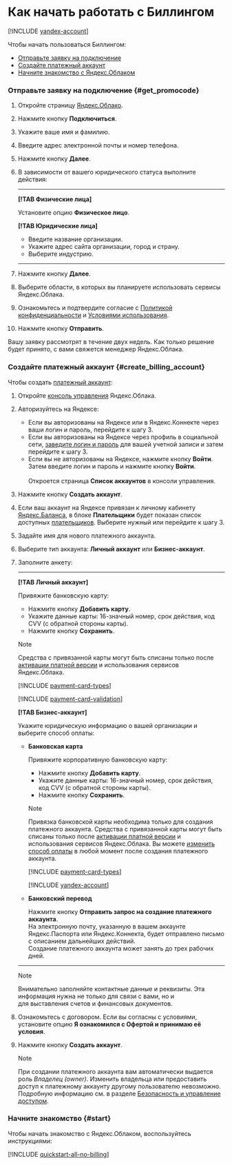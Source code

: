 # Как начать работать с Биллингом

[!INCLUDE [yandex-account](../_includes/yandex-account.md)]

Чтобы начать пользоваться Биллингом:

- [Отправьте заявку на подключение](#get_promocode)
- [Создайте платежный аккаунт](#create_billing_account) 
- [Начните знакомство с Яндекс.Облаком](#start)

<a name="get_promocode"></a>
### **Отправьте заявку на подключение** {#get_promocode} 

1. Откройте страницу [Яндекс.Облако](https://cloud.yandex.ru/).
1. Нажмите кнопку **Подключиться**.
1. Укажите ваше имя и фамилию.
1. Введите адрес электронной почты и номер телефона.
1. Нажмите кнопку **Далее**.
1. В зависимости от вашего юридического статуса выполните действия:
        
      ---
             
      **[!TAB Физические лица]**
         
      Установите опцию **Физическое лицо**.
            
      **[!TAB Юридические лица]**
         
      - Введите название организации.
      - Укажите адрес сайта организации, город и страну. 
      - Выберите индустрию.
            
      ---    
       
1. Нажмите кнопку **Далее**. 
        
1. Выберите области, в которых вы планируете использовать сервисы Яндекс.Облака.
        
1. Ознакомьтесь и подтвердите согласие с [Политикой конфиденциальности](https://yandex.ru/legal/confidential/) и [Условиями использования](https://yandex.ru/legal/cloud_termsofuse/).  
        
1. Нажмите кнопку **Отправить**. 
        
        
Вашу заявку рассмотрят в течение двух недель. Как только решение будет принято, с вами свяжется менеджер Яндекс.Облака. 


<a name="create_billing_account"></a>
### **Создайте платежный аккаунт** {#create_billing_account} 
Чтобы создать [платежный аккаунт](../concepts/billing-account.md): 

1. Откройте [консоль управления](https://console.cloud.yandex.ru/billing) Яндекс.Облака. 
2. Авторизуйтесь на Яндексе: 
    - Если вы авторизованы на Яндексе или в Яндекс.Коннекте через ваши логин и пароль, перейдите к шагу 3. 
    - Если вы авторизованы на Яндексе через профиль в социальной сети, [заведите логин и пароль](https://passport.yandex.ru/passport?mode=postregistration&create_login=1) для вашей учетной записи и затем перейдите к шагу 3.
    - Если вы не авторизованы на Яндексе, нажмите кнопку **Войти**. Затем введите логин и пароль и нажмите кнопку **Войти**.    
   <br/>Откроется страница **Список аккаунтов** в консоли управления.
   
3. Нажмите кнопку **Создать аккаунт**.
    
2. Если ваш аккаунт на Яндексе привязан к личному кабинету [Яндекс.Баланса](https://balance.yandex.ru/), в блоке **Плательщики** будет показан список доступных [плательщиков](../concepts/glossary.md). Выберите нужный или перейдите к шагу 3.
    
3. Задайте имя для нового платежного аккаунта.
    
4. Выберите тип аккаунта: **Личный аккаунт** или **Бизнес-аккаунт**.
     
5. Заполните анкету: 
  
   ---
   
    **[!TAB Личный аккаунт]**
       
     Привяжите банковскую карту: 
      - Нажмите кнопку **Добавить карту**.
      - Укажите данные карты: 16-значный номер, срок действия, код CVV (с обратной стороны карты).
      - Нажмите кнопку **Сохранить**.
      
      > [!NOTE]
      >
      > Средства с привязанной карты могут быть списаны только после [активации платной версии](../operations/activate-commercial.md) и использования сервисов Яндекс.Облака. 
      >
      
      [!INCLUDE [payment-card-types](../_includes/payment-card-types.md)]  
      
      [!INCLUDE [payment-card-validation](../_includes/payment-card-validation.md)]  
             
    **[!TAB Бизнес-аккаунт]**
    
    Укажите юридическую информацию о вашей организации и выберите способ оплаты: 
        
    - **Банковская карта**
           
      Привяжите корпоративную банковскую карту:
      - Нажмите кнопку **Добавить карту**.
      - Укажите данные карты: 16-значный номер, срок действия, код CVV (с обратной стороны карты).
      - Нажмите кнопку **Сохранить**.
          
      > [!NOTE]
      >
      > Привязка банковской карты необходима только для создания платежного аккаунта. Средства с привязанной карты могут быть списаны только после [активации платной версии](../operations/activate-commercial.md) и использования сервисов Яндекс.Облака. Вы можете [изменить способ оплаты](../operations/change-payment-method.md) в любой момент после создания платежного аккаунта. 
      >
          
      [!INCLUDE [payment-card-types](../_includes/payment-card-types.md)]  
                
      [!INCLUDE [yandex-account](../_includes/payment-card-validation.md)]
                 
    - **Банковский перевод**
       
      Нажмите кнопку **Отправить запрос на создание платежного аккаунта**. <br/>На электронную почту, указанную в вашем аккаунте Яндекс.Паспорта или Яндекс.Коннекта, будет отправлено письмо с описанием дальнейших действий. <br/>Создание платежного аккаунта может занять до трех рабочих дней. 
        
   
   ---
  
   > [!NOTE]
   >
   > Внимательно заполняйте контактные данные и реквизиты. Эта информация нужна не только для связи с вами, но и для выставления счетов и финансовых документов.
   >
     
6. Ознакомьтесь с договором. Если вы согласны с условиями, установите опцию **Я ознакомился с Офертой и принимаю её условия**.  
     
7. Нажмите кнопку **Создать аккаунт**. 

    > [!NOTE]
    >
    > При создании платежного аккаунта вам автоматически выдается роль _Владелец (owner)_. Изменить владельца или предоставить доступ к платежному аккаунту другому пользователю невозможно. Подробную информацию см. в разделе [Безопасность и управление доступом](../security/index.md).
    >

<a name="start"></a>     
### **Начните знакомство** {#start} 

Чтобы начать знакомство с Яндекс.Облаком, воспользуйтесь инструкциями:

   [!INCLUDE [quickstart-all-no-billing](../../_includes/quickstart-all-no-billing.md)]
